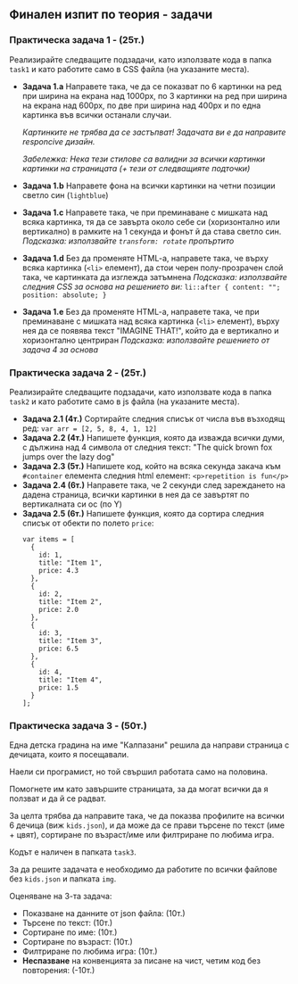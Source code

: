 ## Финален изпит по теория - задачи

### Практическа задача 1 - (25т.)
Реализирайте следващите подзадачи, като използвате кода в папка `task1` и като работите само в CSS файла (на указаните места).
- **Задача 1.а**
   Направете така, че да се показват по 6 картинки на ред при ширина на екрана над 1000px, по 3 картинки на ред при ширина на екрана над 600px, по две при ширина над 400px и по една картинка във всички останали случаи.

   _Картинките не трябва да се застъпват! Задачата ви е да направите responcive дизайн._

   _Забележка: Нека тези стилове са валидни за всички картинки картинки на страницата (+ тези от следващияте подточки)_
- **Задача 1.b**
   Направете фона на всички картинки на четни позиции светло син (`lightblue`)
- **Задача 1.c**
   Направете така, че при преминаване с мишката над всяка картинка, тя да се завърта около себе си (хоризонтално или вертикално) в рамките на 1 секунда и фонът й да става светло син.
   _Подсказка: използвайте `transform: rotate` пропъртито_
- **Задача 1.d**
   Без да променяте HTML-a, направете така, че върху всяка картинка (`<li>` елемент), да стои черен полу-прозрачен слой така, че картинката да изглежда затъмнена
   _Подсказка: използвайте следния CSS за основа на решението ви:_
   `li::after { content: ""; position: absolute; }`
- **Задача 1.e**
   Без да променяте HTML-a, направете така, че при преминаване с мишката над всяка картинка (`<li>` елемент), върху нея да се появява текст "IMAGINE THAT!", който да е вертикално и хоризонтално центриран
   _Подсказка: използвайте решението от задача 4 за основа_

### Практическа задача 2 - (25т.)

Реализирайте следващите подзадачи, като използвате кода в папка `task2` и като работите само в js файла (на указаните места).
- **Задача 2.1 (4т.)**
   Сортирайте следния списък от числа във възходящ ред: `var arr = [2, 5, 8, 4, 1, 12]`
- **Задача 2.2 (4т.)**
   Напишете функция, която да изважда всички думи, с дължина над 4 символа от следния текст: "The quick brown fox jumps over the lazy dog"
- **Задача 2.3 (5т.)**
   Напишете код, който на всяка секунда закача към `#container` елемента следния html елемент: `<p>repetition is fun</p>`
- **Задача 2.4 (6т.)**
   Направете така, че 2 секунди след зареждането на дадена страница, всички картинки в нея да се завъртят по вертикалната си ос (по Y)
- **Задача 2.5 (6т.)**
   Напишете функция, която да сортира следния списък от обекти по полето `price`:
   ```
   var items = [
     {
       id: 1,
       title: "Item 1",
       price: 4.3
     },
     {
       id: 2,
       title: "Item 2",
       price: 2.0
     },
     {
       id: 3,
       title: "Item 3",
       price: 6.5
     },
     {
       id: 4,
       title: "Item 4",
       price: 1.5
     }
   ];
   ```

### Практическа задача 3 - (50т.)

Една детска градина на име "Калпазани" решила да направи страница с дечицата, които я посещавали.

Наели си програмист, но той свършил работата само на половина.

Помогнете им като завършите страницата, за да могат всички да я ползват и да й се радват.

За целта трябва да направите така, че да показва профилите на всички 6 дечица (виж `kids.json`), и да може да се прави търсене по текст (име + цвят), сортиране по възраст/име или филтриране по любима игра.

Кодът е наличен в папката `task3`.

За да решите задачата е необходимо да работите по всички файлове без `kids.json` и папката `img`.

Оценяване на 3-та задача:

- Показване на данните от json файла: (10т.)
- Търсене по текст: (10т.)
- Сортиране по име: (10т.)
- Сортиране по възраст: (10т.)
- Филтриране по любима игра: (10т.)
- **Неспазване** на конвенцията за писане на чист, четим код без повторения: (-10т.)

